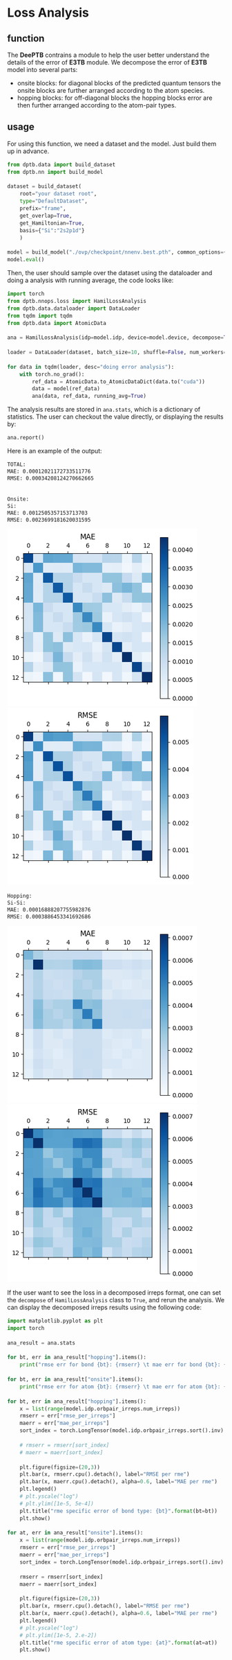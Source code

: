 # Loss Analysis
## function
The **DeePTB** contrains a module to help the user better understand the details of the error of **E3TB** module.
We decompose the error of **E3TB** model into several parts:
- onsite blocks: for diagonal blocks of the predicted quantum tensors
    the onsite blocks are further arranged according to the atom species.
- hopping blocks: for off-diagonal blocks
    the hopping blocks error are then further arranged according to the atom-pair types.

## usage
For using this function, we need a dataset and the model. Just build them up in advance.
```Python
from dptb.data import build_dataset
from dptb.nn import build_model

dataset = build_dataset(
    root="your dataset root",
    type="DefaultDataset",
    prefix="frame",
    get_overlap=True,
    get_Hamiltonian=True,
    basis={"Si":"2s2p1d"}
    )

model = build_model("./ovp/checkpoint/nnenv.best.pth", common_options={"device":"cuda"})
model.eval()
```

Then, the user should sample over the dataset using the dataloader and doing a analysis with running average, the code looks like:
```Python
import torch
from dptb.nnops.loss import HamilLossAnalysis
from dptb.data.dataloader import DataLoader
from tqdm import tqdm
from dptb.data import AtomicData

ana = HamilLossAnalysis(idp=model.idp, device=model.device, decompose=True, overlap=True)

loader = DataLoader(dataset, batch_size=10, shuffle=False, num_workers=0)

for data in tqdm(loader, desc="doing error analysis"):
    with torch.no_grad():
        ref_data = AtomicData.to_AtomicDataDict(data.to("cuda"))
        data = model(ref_data)
        ana(data, ref_data, running_avg=True)
```
The analysis results are stored in `ana.stats`, which is a dictionary of statistics. The user can checkout the value directly, or displaying the results by:

```Python
ana.report()
```
Here is an example of the output:
```
TOTAL:
MAE: 0.00012021172733511776
RMSE: 0.00034208124270662665


Onsite: 
Si:
MAE: 0.0012505357153713703
RMSE: 0.0023699181620031595
```
![MAE onsite](../../img/MAE_onsite.png)
![RMSE onsite](../../img/RMSE_onsite.png)

```
Hopping: 
Si-Si:
MAE: 0.00016888207755982876
RMSE: 0.0003886453341692686
```
![MAE hopping](../../img/MAE_hopping.png)
![RMSE hopping](../../img/RMSE_hopping.png)

If the user want to see the loss in a decomposed irreps format, one can set the `decompose` of `HamilLossAnalysis` class to `True`, and rerun the analysis.  We can display the decomposed irreps results using the following code:
```Python
import matplotlib.pyplot as plt
import torch

ana_result = ana.stats

for bt, err in ana_result["hopping"].items():
    print("rmse err for bond {bt}: {rmserr} \t mae err for bond {bt}: {maerr}".format(bt=bt, rmserr=err["rmse"], maerr=err["mae"]))

for bt, err in ana_result["onsite"].items():
    print("rmse err for atom {bt}: {rmserr} \t mae err for atom {bt}: {maerr}".format(bt=bt, rmserr=err["rmse"], maerr=err["mae"]))

for bt, err in ana_result["hopping"].items():
    x = list(range(model.idp.orbpair_irreps.num_irreps))
    rmserr = err["rmse_per_irreps"]
    maerr = err["mae_per_irreps"]
    sort_index = torch.LongTensor(model.idp.orbpair_irreps.sort().inv)
    
    # rmserr = rmserr[sort_index]
    # maerr = maerr[sort_index]
    
    plt.figure(figsize=(20,3))
    plt.bar(x, rmserr.cpu().detach(), label="RMSE per rme")
    plt.bar(x, maerr.cpu().detach(), alpha=0.6, label="MAE per rme")
    plt.legend()
    # plt.yscale("log")
    # plt.ylim([1e-5, 5e-4])
    plt.title("rme specific error of bond type: {bt}".format(bt=bt))
    plt.show()

for at, err in ana_result["onsite"].items():
    x = list(range(model.idp.orbpair_irreps.num_irreps))
    rmserr = err["rmse_per_irreps"]
    maerr = err["mae_per_irreps"]
    sort_index = torch.LongTensor(model.idp.orbpair_irreps.sort().inv)

    rmserr = rmserr[sort_index]
    maerr = maerr[sort_index]

    plt.figure(figsize=(20,3))
    plt.bar(x, rmserr.cpu().detach(), label="RMSE per rme")
    plt.bar(x, maerr.cpu().detach(), alpha=0.6, label="MAE per rme")
    plt.legend()
    # plt.yscale("log")
    # plt.ylim([1e-5, 2.e-2])
    plt.title("rme specific error of atom type: {at}".format(at=at))
    plt.show()

```